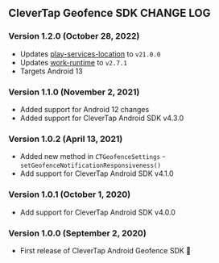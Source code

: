 ## CleverTap Geofence SDK CHANGE LOG

### Version 1.2.0 (October 28, 2022)
* Updates [play-services-location](https://developers.google.com/android/guides/releases#october_13_2022) to `v21.0.0`
* Updates [work-runtime](https://developer.android.com/jetpack/androidx/releases/work#2.7.1) to `v2.7.1`
* Targets Android 13

### Version 1.1.0 (November 2, 2021)
* Added support for Android 12 changes
* Added support for CleverTap Android SDK v4.3.0

### Version 1.0.2 (April 13, 2021)
* Added new method in `CTGeofenceSettings` - `setGeofenceNotificationResponsiveness()`
* Add support for CleverTap Android SDK v4.1.0

### Version 1.0.1 (October 1, 2020)
* Add support for CleverTap Android SDK v4.0.0

### Version 1.0.0 (September 2, 2020)
* First release of CleverTap Android Geofence SDK 🎉